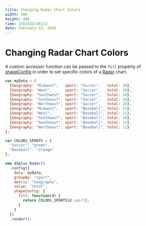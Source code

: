 ```yaml
---
title: Changing Radar Chart Colors
width: 990
height: 400
time: 1581542136113
date: February 12, 2020
---
```


# Changing Radar Chart Colors

A custom accessor function can be passed to the `fill` property of [shapeConfig](http://d3plus.org/docs/#Shape.fill) in order to set specific colors of a [Radar](http://d3plus.org/docs/#Radar) chart. 

```js
var myData = [
  {Geography: "Midwest",   sport: "Soccer",   total: 20},
  {Geography: "West",      sport: "Soccer",   total: 10},
  {Geography: "Southwest", sport: "Soccer",   total: 20},
  {Geography: "Southeast", sport: "Soccer",   total: 20},
  {Geography: "Northeast", sport: "Soccer",   total: 20},
  {Geography: "Midwest",   sport: "Baseball", total: 15},
  {Geography: "West",      sport: "Baseball", total: 21},
  {Geography: "Southwest", sport: "Baseball", total: 10},
  {Geography: "Southeast", sport: "Baseball", total: 15},
  {Geography: "Northeast", sport: "Baseball", total: 12}
];

var COLORS_SPORTS = {
  "Soccer": "green",
  "Baseball": "orange"
};

new d3plus.Radar()
  .config({
    data: myData,
    groupBy: "sport",
    metric: "Geography",
    value: "total",
    shapeConfig: {
      fill: function(d) {
        return COLORS_SPORTS[d.sport];
      }
    }
  })
  .render();
```
